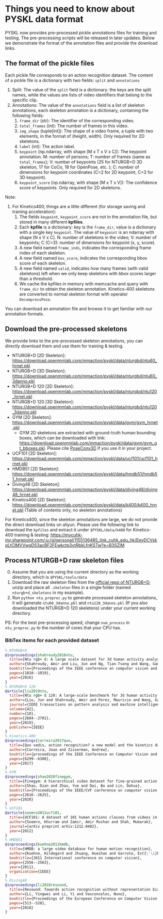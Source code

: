 # Things you need to know about PYSKL data format

PYSKL now provides pre-processed pickle annotations files for training and testing. The pre-processing scripts will be released in later updates. Below we demonstrate the format of the annotation files and provide the download links.

## The format of the pickle files

Each pickle file corresponds to an action recognition dataset. The content of a pickle file is a dictionary with two fields: `split` and `annotations`

1. Split: The value of the `split` field is a dictionary: the keys are the split names, while the values are lists of video identifiers that belong to the specific clip.
2. Annotations: The value of the `annotations` field is a list of skeleton annotations, each skeleton annotation is a dictionary, containing the following fields:
   1. `frame_dir` (str): The identifier of the corresponding video.
   2. `total_frames` (int): The number of frames in this video.
   3. `img_shape` (tuple[int]): The shape of a video frame, a tuple with two elements, in the format of (height, width). Only required for 2D skeletons.
   4. `label` (int): The action label.
   5. `keypoint` (np.ndarray, with shape [M x T x V x C]): The keypoint annotation. M: number of persons; T: number of frames (same as `total_frames`); V: number of keypoints (25 for NTURGB+D 3D skeleton, 17 for CoCo, 18 for OpenPose, etc. ); C: number of dimensions for keypoint coordinates (C=2 for 2D keypoint, C=3 for 3D keypoint).
   6. `keypoint_score` (np.ndarray, with shape [M x T x V]): The confidence score of keypoints. Only required for 2D skeletons.

Note:
1. For Kinetics400, things are a little different (for storage saving and training acceleration):
   1. The fields `keypoint`, `keypoint_score` are not in the annotation file, but stored in many different **kpfiles**.
   2. Each **kpfile** is a dictionary: key is the `frame_dir`, value is a dictionary with a single key `keypoint`. The value of `keypoint` is an ndarray with shape [N x V x C]. N: number of skeletons in the video; V: number of keypoints; C (C=3): number of dimensions for keypoint (x, y, score).
   3. A new field named `frame_inds`, indicates the corresponding frame index of each skeleton.
   4. A new field named `box_score`, indicates the corresponding bbox score of each skeleton.
   5. A new field named `valid`, indicates how many frames (with valid skeletons) left when we only keep skeletons with bbox scores larger than a threshold.
   6. We cache the kpfiles in memory with memcache and query with `frame_dir` to obtain the skeleton annotation. Kinetics-400 skeletons are converted to normal skeleton format with operator `DecompressPose`.

You can download an annotation file and browse it to get familiar with our annotation formats.

## Download the pre-processed skeletons

We provide links to the pre-processed skeleton annotations, you can directly download them and use them for training & testing.

- NTURGB+D [2D Skeleton]: https://download.openmmlab.com/mmaction/pyskl/data/nturgbd/ntu60_hrnet.pkl
- NTURGB+D [3D Skeleton]: https://download.openmmlab.com/mmaction/pyskl/data/nturgbd/ntu60_3danno.pkl
- NTURGB+D 120 [2D Skeleton]: https://download.openmmlab.com/mmaction/pyskl/data/nturgbd/ntu120_hrnet.pkl
- NTURGB+D 120 [3D Skeleton]: https://download.openmmlab.com/mmaction/pyskl/data/nturgbd/ntu120_3danno.pkl
- GYM [2D Skeleton]: https://download.openmmlab.com/mmaction/pyskl/data/gym/gym_hrnet.pkl
   - GYM 2D skeletons are extracted with ground-truth human bounding boxes, which can be downloaded with link: https://download.openmmlab.com/mmaction/pyskl/data/gym/gym_gt_bboxes.pkl. Please cite [PoseConv3D](https://arxiv.org/abs/2104.13586) if you use it in your project.
- UCF101 [2D Skeleton]: https://download.openmmlab.com/mmaction/pyskl/data/ucf101/ucf101_hrnet.pkl
- HMDB51 [2D Skeleton]: https://download.openmmlab.com/mmaction/pyskl/data/hmdb51/hmdb51_hrnet.pkl
- Diving48 [2D Skeleton]: https://download.openmmlab.com/mmaction/pyskl/data/diving48/diving48_hrnet.pkl
- Kinetics400 [2D Skeleton]: https://download.openmmlab.com/mmaction/pyskl/data/k400/k400_hrnet.pkl (Table of contents only, no skeleton annotations)

For Kinetics400, since the skeleton annotations are large, we do not provide the direct download links on aliyun. Please use the following link to download the `kpfiles` and extract it under `$PYSKL/data/k400` for Kinetics-400 training & testing: https://mycuhk-my.sharepoint.com/:u:/g/personal/1155136485_link_cuhk_edu_hk/EeyDCVskqLtClMVVwqD53acBF2FEwkctp3vtRbkLfnKSTw?e=B3SZlM

## Process NTURGB+D raw skeleton files

0. Assume that you are using the current directory as the working directory, which is `$PYSKL/tools/data`
1. Download the raw skeleton files from the [official repo of NTURGB+D](https://github.com/shahroudy/NTURGB-D/), unzip and place all `.skeleton` files in a single folder  (named `nturgb+d_skeletons` in my example).
2. Run `python ntu_preproc.py` to generate processed skeleton annotations, it will generate `ntu60_3danno.pkl` and `ntu120_3danno.pkl` (If you also downloaded the NTURGB+D 120 skeletons) under your current working directory.

PS: For the best pre-processing speed, change `num_process` in `ntu_preproc.py` to the number of cores that your CPU has.

### BibTex items for each provided dataset

```BibTex
% NTURGB+D
@inproceedings{shahroudy2016ntu,
  title={Ntu rgb+ d: A large scale dataset for 3d human activity analysis},
  author={Shahroudy, Amir and Liu, Jun and Ng, Tian-Tsong and Wang, Gang},
  booktitle={Proceedings of the IEEE conference on computer vision and pattern recognition},
  pages={1010--1019},
  year={2016}
}
% NTURGB+D 120
@article{liu2019ntu,
  title={Ntu rgb+ d 120: A large-scale benchmark for 3d human activity understanding},
  author={Liu, Jun and Shahroudy, Amir and Perez, Mauricio and Wang, Gang and Duan, Ling-Yu and Kot, Alex C},
  journal={IEEE transactions on pattern analysis and machine intelligence},
  volume={42},
  number={10},
  pages={2684--2701},
  year={2019},
  publisher={IEEE}
}
% Kinetics-400
@inproceedings{carreira2017quo,
  title={Quo vadis, action recognition? a new model and the kinetics dataset},
  author={Carreira, Joao and Zisserman, Andrew},
  booktitle={proceedings of the IEEE Conference on Computer Vision and Pattern Recognition},
  pages={6299--6308},
  year={2017}
}
% GYM
@inproceedings{shao2020finegym,
  title={Finegym: A hierarchical video dataset for fine-grained action understanding},
  author={Shao, Dian and Zhao, Yue and Dai, Bo and Lin, Dahua},
  booktitle={Proceedings of the IEEE/CVF conference on computer vision and pattern recognition},
  pages={2616--2625},
  year={2020}
}
% UCF101
@article{soomro2012ucf101,
  title={UCF101: A dataset of 101 human actions classes from videos in the wild},
  author={Soomro, Khurram and Zamir, Amir Roshan and Shah, Mubarak},
  journal={arXiv preprint arXiv:1212.0402},
  year={2012}
}
% HMDB51
@inproceedings{kuehne2011hmdb,
  title={HMDB: a large video database for human motion recognition},
  author={Kuehne, Hildegard and Jhuang, Hueihan and Garrote, Est{\'\i}baliz and Poggio, Tomaso and Serre, Thomas},
  booktitle={2011 International conference on computer vision},
  pages={2556--2563},
  year={2011},
  organization={IEEE}
}
% Diving48
@inproceedings{li2018resound,
  title={Resound: Towards action recognition without representation bias},
  author={Li, Yingwei and Li, Yi and Vasconcelos, Nuno},
  booktitle={Proceedings of the European Conference on Computer Vision (ECCV)},
  pages={513--528},
  year={2018}
}
```
